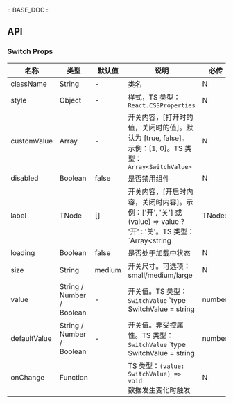 :: BASE_DOC ::

## API
### Switch Props

名称 | 类型 | 默认值 | 说明 | 必传
-- | -- | -- | -- | --
className | String | - | 类名 | N
style | Object | - | 样式，TS 类型：`React.CSSProperties` | N
customValue | Array | - | 开关内容，[打开时的值，关闭时的值]。默认为 [true, false]。示例：[1, 0]。TS 类型：`Array<SwitchValue>` | N
disabled | Boolean | false | 是否禁用组件 | N
label | TNode | [] | 开关内容，[开启时内容，关闭时内容]。示例：['开', '关'] 或 (value) => value ? '开' : '关'。TS 类型：`Array<string | TNode> | TNode<{ value: SwitchValue }>`。[通用类型定义](https://github.com/Tencent/tdesign-react/blob/develop/src/common.ts) | N
loading | Boolean | false | 是否处于加载中状态 | N
size | String | medium | 开关尺寸。可选项：small/medium/large | N
value | String / Number / Boolean | - | 开关值。TS 类型：`SwitchValue` `type SwitchValue = string | number | boolean`。[详细类型定义](https://github.com/Tencent/tdesign-react/blob/develop/src/switch/type.ts) | N
defaultValue | String / Number / Boolean | - | 开关值。非受控属性。TS 类型：`SwitchValue` `type SwitchValue = string | number | boolean`。[详细类型定义](https://github.com/Tencent/tdesign-react/blob/develop/src/switch/type.ts) | N
onChange | Function |  | TS 类型：`(value: SwitchValue) => void`<br/>数据发生变化时触发 | N
